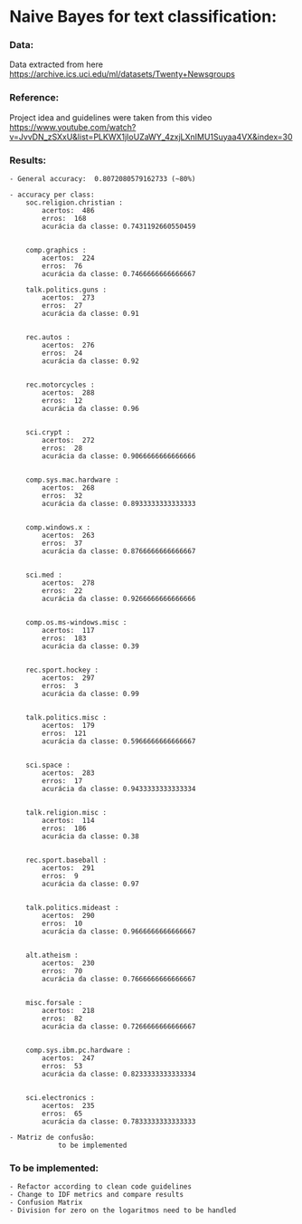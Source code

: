 
# Naive Bayes for text classification:

### Data:
Data extracted from here https://archive.ics.uci.edu/ml/datasets/Twenty+Newsgroups


### Reference:
Project idea and guidelines were taken from this video https://www.youtube.com/watch?v=JvvDN_zSXxU&list=PLKWX1jIoUZaWY_4zxjLXnIMU1Suyaa4VX&index=30
 
### Results:

	- General accuracy:  0.8072080579162733 (~80%)

	- accuracy per class:
		soc.religion.christian :
			acertos:  486
			erros:  168
			acurácia da classe: 0.7431192660550459 


		comp.graphics :
			acertos:  224
			erros:  76
			acurácia da classe: 0.7466666666666667 

		talk.politics.guns :
			acertos:  273
			erros:  27
			acurácia da classe: 0.91 


		rec.autos :
			acertos:  276
			erros:  24
			acurácia da classe: 0.92 


		rec.motorcycles :
			acertos:  288
			erros:  12
			acurácia da classe: 0.96 


		sci.crypt :
			acertos:  272
			erros:  28
			acurácia da classe: 0.9066666666666666 


		comp.sys.mac.hardware :
			acertos:  268
			erros:  32
			acurácia da classe: 0.8933333333333333 


		comp.windows.x :
			acertos:  263
			erros:  37
			acurácia da classe: 0.8766666666666667 


		sci.med :
			acertos:  278
			erros:  22
			acurácia da classe: 0.9266666666666666 


		comp.os.ms-windows.misc :
			acertos:  117
			erros:  183
			acurácia da classe: 0.39 


		rec.sport.hockey :
			acertos:  297
			erros:  3
			acurácia da classe: 0.99 


		talk.politics.misc :
			acertos:  179
			erros:  121
			acurácia da classe: 0.5966666666666667 


		sci.space :
			acertos:  283
			erros:  17
			acurácia da classe: 0.9433333333333334 


		talk.religion.misc :
			acertos:  114
			erros:  186
			acurácia da classe: 0.38 


		rec.sport.baseball :
			acertos:  291
			erros:  9
			acurácia da classe: 0.97 


		talk.politics.mideast :
			acertos:  290
			erros:  10
			acurácia da classe: 0.9666666666666667 


		alt.atheism :
			acertos:  230
			erros:  70
			acurácia da classe: 0.7666666666666667 


		misc.forsale :
			acertos:  218
			erros:  82
			acurácia da classe: 0.7266666666666667 


		comp.sys.ibm.pc.hardware :
			acertos:  247
			erros:  53
			acurácia da classe: 0.8233333333333334 


		sci.electronics :
			acertos:  235
			erros:  65
			acurácia da classe: 0.7833333333333333 

	- Matriz de confusão: 
				to be implemented


### To be implemented:
	- Refactor according to clean code guidelines
	- Change to IDF metrics and compare results
	- Confusion Matrix
	- Division for zero on the logaritmos need to be handled
